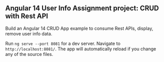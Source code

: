 ## Angular 14 User Info Assignment project: CRUD with Rest API

Build an Angular 14 CRUD App example to consume Rest APIs, display, remove user info data.

Run `ng serve --port 8081` for a dev server. Navigate to `http://localhost:8081/`. The app will automatically reload if you change any of the source files.
